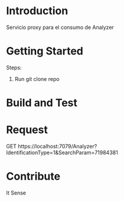 # Introduction 
Servicio proxy para el consumo de Analyzer

# Getting Started
Steps:
1.	Run git clone repo

# Build and Test

# Request
GET
https://localhost:7079/Analyzer?IdentificationType=1&SearchParam=71984381

# Contribute
It Sense